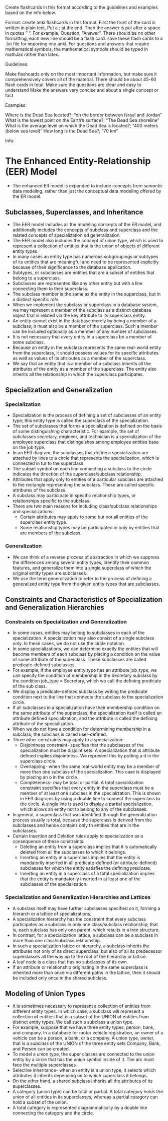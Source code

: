 Create flashcards in this format according to the guidelines and examples based on the info below.

Format:
create anki flashcards in this format:
First the front of the card is written in plain text, Put a ; at the end. Then the answer is put after a space in quotes ” “. For example, Question; “Answer”.
There should be no other formatting, each new line should be a flash card. 
save these flash cards to a .txt file for importing into anki.
For questions and answers that require mathematical symbols, the mathematical symbols should be typed in mathJax rather than latex. 

Guidelines:

Make flashcards only on the most important information, but make sure it comprehensively covers all of the material. There should be about 45-60 flash cards in total. 
Make sure the questions are clear and easy to understand
Make the answers very concise and about a single concept or fact

Examples:

Where is the Dead Sea located?; “on the border between Israel and Jordan”
What is the lowest point on the Earth’s surface?; “The Dead Sea shoreline”
What is the average level on which the Dead Sea is located?; “400 meters (below sea level)”
How long is the Dead Sea?; “70 km”

Info:
# The Enhanced Entity-Relationship (EER) Model
- The enhanced ER model is expanded to include concepts from *semantic* data modeling, rather than just the conceptual data modeling offered by the ER model. 
## Subclasses, Superclasses, and Inheritance
- The EER model includes all the modeling concepts of the ER model, and additionally includes the concepts of subclass and superclass and the related concepts of specialization nd generalization. 
- The EER model also includes the concept of union type, which is used to represent a collection of entities that is the union of objects of different entity types. 
- In many cases an entity type has numerous subgroupings or subtypes of its entities that are meaningful and need to be represented explicitly because of their significance to the database application. 
- Subtypes, or subclasses are entities that are a subset of entities that belong to a superclass. 
- Subclasses are represented like any other entity but with a line connecting them to their superclass. 
- The subclass member is the same as the entity in the superclass, but in a distinct specific *role*. 
- When we implement the subclass or superclass in a database system, we may represent a member of the subclass as a distinct database object that is related via the key attribute to its superclass entity. 
- An entity cannot exist in the database merely by being a member of a subclass; it must also be a member of the superclass. Such a member can be included optionally as a member of any number of subclasses. 
- It is not necessary that every entity in a superclass be a member of some subclass. 
- Because an entity in the subclass represents the same real-world entity from the superclass, it should possess values for its specific attributes as well as values of its attributes as a member of the superclass. 
- We say that an entity that is a member of a subclass inherits all the attributes of the entity as a member of the superclass. The entity also inherits all the relationship in which the superclass participates. 
## Specialization and Generalization
### Specialization
- Specialization is the process of defining a set of subclasses of an entity type; this entity type is called the superclass of the specialization. 
- The set of subclasses that forms a specialization is defined on the basis of some distinguishing characteristic. For example, the set of subclasses secretary, engineer, and technician is a specialization of the employee superclass that distinguishes among employee entities base on the job type. 
- In an EER diagram, the subclasses that define a specialization are attached by lines to a circle that represents the specialization, which is connected in tur to the superclass. 
- The subset symbol on each line connecting a subclass to the circle indicates the direction of the superclass/subclass relationship. 
- Attributes that apply only to entities of a particular subclass are attached to the rectangle representing the subclass. These are called specific attributes of the subclass. 
- A subclass may participate in specific relationship types, or relationships specific to the subclass.
- There are two main reasons for including class/subclass relationships and specializations: 
	- Certain attributes may apply to some but not all entities of the superclass entity type. 
	- Some relationship types may be participated in only by entities that are members of the subclass. 
### Generalization
- We can think of a reverse process of abstraction in which we suppress the differences among several entity types, identify their common features, and generalize them into a single superclass of which the original entity types are subclasses.
- We use the term generalization to refer to the process of defining a generalized entity type from the given entity types that are subclasses. 
## Constraints and Characteristics of Specialization and Generalization Hierarchies
### Constraints on Specialization and Generalization
- In some cases, entities may belong to subclasses in each of the specialization. A specialization may also consist of a single subclass only. In these cases, we do not use the circle notation. 
- In some specializations, we can determine exactly the entities that will become members of each subclass by placing a condition on the value of some attribute of the superclass. These subclasses are called predicate-defined subclasses. 
- For example, if the employee entity type has an attribute job_type, we can specify the condition of membership in the Secretary subclass by the condition job_type = Secretary, which we call the defining predicate of the sub class. 
- We display a predicate-defined subclass by writing the predicate condition next to the line that connects the subclass to the specialization circle.
- If all subclasses in a specialization have their membership condition on the same attribute of the superclass, the specialization itself is called an attribute defined specialization, and the attribute is called the defining attribute of the specialization. 
- When we do not have a condition for determining membership in a subclass, the subclass is called user-defined.  
- Three other constraints may apply to a specialization: 
	- Disjointness constraint- specifies that the subclasses of the specialization must be disjoint sets. A specialization that is attribute defined implies disjointness. We represent this by putting a d in the superclass circle. 
	- Overlapping- when the same real-world entity may be a member of more than one subclass of the specialization. This case is displayed by placing an o in the circle. 
	- Completeness- may be total or partial. A total specialization constraint specifies that every entity in the superclass must be a member of at least one subclass in the specialization. This is shown in EER diagrams by using a double line to connect the superclass to the circle. A single line is used to display a partial specialization, which allows an entity not to belong to any of the subclasses. 
- In general, a superclass that was identified through the generalization process usually is total, because the superclass is derived from the subclasses and hence contains only th entities that are in the subclasses. 
- Certain Insertion and Deletion rules apply to specialization as a consequence of these constraints: 
	- Deleting an entity from a superclass implies that it is automatically deleted from all the subclasses to which it belongs. 
	- Inserting an entity in a superclass implies that the entity is mandatorily inserted in all predicate-defined (or attribute-defined) subclasses for which the entity satisfies the defining predicate. 
	- Inserting an entity in a superclass of a total specialization implies that the entity is mandatorily inserted in at least one of the subclasses of the specialization. 
### Specialization and Generalization Hierarchies and Lattices
- A subclass itself may have further subclasses specified on it, forming a hierarch or a lattice of specializations. 
- A specialization hierarchy has the constraint that every subclass participates as a subclass in only one class/subclass relationship; that is, each subclass has only one parent, which results in a tree structure. 
- In contrast, for a specialization lattice, a subclass can be a subclass in more than one class/subclass relationship. 
- In such a specialization lattice or hierarchy, a subclass inherits the attributes not only of its direct superclass, but also of all its predecessor superclasses all the way up to the root of the hierarchy or lattice. 
- A leaf node is a class that has no subclasses of its own. 
- If an attribute or relationship originating in the same superclass is inherited more than once via different paths in the lattice, then it should be included only once in the shared subclass. 
## Modeling of Union Types
- It is sometimes necessary to represent a collection of entities from different entity types. In which case, a subclass will represent a collection of entities that is a subset of the UNION of entities from distinct entity types. We call such a subclass a union type. 
- For example, suppose that we have three entity types, person, bank, and company. In a database for motor vehicle registration, an owner of a vehicle can be a person, a bank, or a company. A union type, owner, that is a *subclass* of the UNION of the three entity sets Company, Bank, and Person can be created.
- To model a union type, the super classes are connected to the union entity by a circle that has the union symbol inside of it. The arc must face the multiple superclasses. 
- Selective inheritance- when an entity is a union type, it selects which attributes it inherits depending on to which superclass it belongs. 
- On the other hand, a shared subclass inherits all the attributes of its superclasses. 
- A category (union type) can be total or partial. A total category holds the union of all entities in its superclasses, whereas a partial category can hold a subset of the union. 
- A total category is represented diagrammatically by a double line connecting the category and the circle. 


